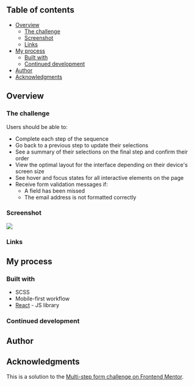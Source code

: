## Table of contents

- [Overview](#overview)
  - [The challenge](#the-challenge)
  - [Screenshot](#screenshot)
  - [Links](#links)
- [My process](#my-process)
  - [Built with](#built-with)
  - [Continued development](#continued-development)
- [Author](#author)
- [Acknowledgments](#acknowledgments)

## Overview

### The challenge

Users should be able to:

- Complete each step of the sequence
- Go back to a previous step to update their selections
- See a summary of their selections on the final step and confirm their order
- View the optimal layout for the interface depending on their device's screen size
- See hover and focus states for all interactive elements on the page
- Receive form validation messages if:
  - A field has been missed
  - The email address is not formatted correctly

### Screenshot

![](./screenshot.jpg)

### Links

## My process

### Built with

- SCSS
- Mobile-first workflow
- [React](https://reactjs.org/) - JS library

### Continued development

## Author

## Acknowledgments

This is a solution to the [Multi-step form challenge on Frontend Mentor](https://www.frontendmentor.io/challenges/multistep-form-YVAnSdqQBJ).
